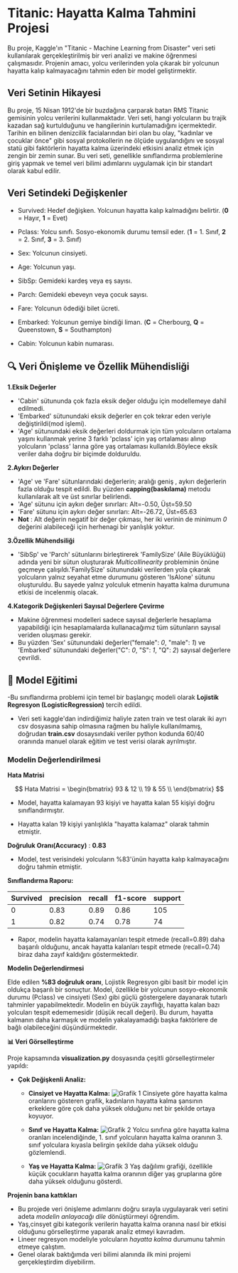
# Titanic: Hayatta Kalma Tahmini Projesi

Bu proje, Kaggle'ın "Titanic - Machine Learning from Disaster" veri seti
kullanılarak gerçekleştirilmiş bir veri analizi ve makine öğrenmesi
çalışmasıdır. Projenin amacı, yolcu verilerinden yola çıkarak bir
yolcunun hayatta kalıp kalmayacağını tahmin eden bir model
geliştirmektir.

## Veri Setinin Hikayesi

Bu proje, 15 Nisan 1912'de bir buzdağına çarparak batan RMS Titanic
gemisinin yolcu verilerini kullanmaktadır. Veri seti, hangi yolcuların
bu trajik kazadan sağ kurtulduğunu ve hangilerinin kurtulamadığını
içermektedir. Tarihin en bilinen denizcilik facialarından biri olan bu
olay, "kadınlar ve çocuklar önce" gibi sosyal protokollerin ne ölçüde
uygulandığını ve sosyal statü gibi faktörlerin hayatta kalma üzerindeki
etkisini analiz etmek için zengin bir zemin sunar. Bu veri seti,
genellikle sınıflandırma problemlerine giriş yapmak ve temel veri bilimi
adımlarını uygulamak için bir standart olarak kabul edilir.

## Veri Setindeki Değişkenler

-   Survived: Hedef değişken. Yolcunun hayatta kalıp kalmadığını
    belirtir. (**0** = Hayır, **1** = Evet)

-   Pclass: Yolcu sınıfı. Sosyo-ekonomik durumu temsil eder. (**1** = 1.
    Sınıf, **2** = 2. Sınıf, **3** = 3. Sınıf)

-   Sex: Yolcunun cinsiyeti.

-   Age: Yolcunun yaşı.

-   SibSp: Gemideki kardeş veya eş sayısı.

-   Parch: Gemideki ebeveyn veya çocuk sayısı.

-   Fare: Yolcunun ödediği bilet ücreti.

-   Embarked: Yolcunun gemiye bindiği liman. (**C** = Cherbourg, **Q** =
    Queenstown, **S** = Southampton)

-   Cabin: Yolcunun kabin numarası.

## 🔍 Veri Önişleme ve Özellik Mühendisliği

**1.Eksik Değerler**
- 'Cabin' sütununda çok fazla eksik değer olduğu için modellemeye dahil edilmedi.
- 'Embarked' sütunundaki eksik değerler en çok tekrar eden veriyle değiştirildi(mod işlemi).
- 'Age' sütunundaki eksik değerleri doldurmak için tüm yolcuların ortalama yaşını kullanmak yerine 3 farklı 'pclass' için yaş ortalaması alınıp yolcuların 'pclass' larına göre yaş ortalaması kullanıldı.Böylece eksik veriler daha doğru bir biçimde dolduruldu.  

**2.Aykırı Değerler**

-   'Age' ve 'Fare' sütunlarındaki değerlerin; aralığı geniş , aykırı değerlerin fazla olduğu tespit edildi. Bu yüzden **capping(baskılama)** metodu kullanılarak alt ve üst sınırlar belirlendi.
-   'Age' sütunu için aykırı değer sınırları: Alt=-0.50, Üst=59.50
-   'Fare' sütunu için aykırı değer sınırları: Alt=-26.72, Üst=65.63
-   **Not** : Alt değerin negatif bir değer çıkması, her iki verinin de minimum *0* değerini alabileceği için herhenagi bir yanlışlık yoktur.

**3.Özellik Mühendsiliği**
-    'SibSp' ve 'Parch' sütunlarını birleştirerek 'FamilySize' (Aile Büyüklüğü) adında yeni bir sütun oluşturarak *Multicollinearity* probleminin önüne geçmeye çalışıldı.'FamilySize' sütunundaki verilerden yola çıkarak yolcuların yalnız seyahat etme durumunu gösteren 'IsAlone' sütunu oluşturuldu. Bu sayede yalnız yolculuk etmenin hayatta kalma durumuna etkisi de incelenmiş olacak.

**4.Kategorik Değişkenleri Sayısal Değerlere Çevirme**
- Makine öğrenmesi modelleri sadece sayısal değerlerle hesaplama yapabildiği için hesaplamalarda kullanacağımız tüm sütunların sayısal veriden oluşması gerekir.
- Bu yüzden 'Sex' sütunundaki değerler("female": *0*, "male": *1*) ve 'Embarked' sütunundaki değerler("C": *0*, "S": *1*, "Q": *2*) sayısal değerlere çevrildi.


## 🤖 Model Eğitimi

-Bu sınıflandırma problemi için temel bir başlangıç modeli olarak **Lojistik Regresyon (LogisticRegression)** tercih edildi.
- Veri seti kaggle'dan indirdiğimiz haliyle zaten train ve test olarak iki ayrı csv dosyasına sahip olmasına rağmen bu haliyle kullanılmamış, doğrudan **train.csv** dosaysındaki veriler python kodunda 60/40 oranında manuel olarak eğitim ve test verisi olarak ayrılmıştır.

### Modelin Değerlendirilmesi
**Hata Matrisi**

$$
Hata Matrisi = \begin{bmatrix}
93 & 12 \\
19 & 55 \\
\end{bmatrix}
$$

-   Model, hayatta kalamayan 93 kişiyi ve hayatta kalan 55 kişiyi doğru sınıflandırmıştır.

-   Hayatta kalan 19 kişiyi yanlışlıkla "hayatta kalamaz" olarak  tahmin etmiştir.

**Doğruluk Oranı(Accuracy)** : **0.83**
- Model, test verisindeki yolcuların %83'ünün hayatta kalıp kalmayacağını doğru tahmin etmiştir.

**Sınıflandırma Raporu:**

| Survived| precision | recall | f1-score | support |
|---|---|---|---|---|
| 0| 0.83 |  0.89 |0.86  |105 |
| 1 | 0.82 | 0.74|0.78 |74 |


-   Rapor, modelin hayatta kalamayanları tespit etmede (recall=0.89)
        daha başarılı olduğunu, ancak hayatta kalanları tespit etmede
        (recall=0.74) biraz daha zayıf kaldığını göstermektedir.

**Modelin Değerlendirmesi**

Elde edilen **%83 doğruluk oranı**, Lojistik Regresyon gibi basit bir
model için oldukça başarılı bir sonuçtur. Model, özellikle bir yolcunun
sosyo-ekonomik durumu (Pclass) ve cinsiyeti (Sex) gibi güçlü
göstergelere dayanarak tutarlı tahminler yapabilmektedir. Modelin en
büyük zayıflığı, hayatta kalan bazı yolcuları tespit edememesidir (düşük
recall değeri). Bu durum, hayatta kalmanın daha karmaşık ve modelin
yakalayamadığı başka faktörlere de bağlı olabileceğini düşündürmektedir.



**📊 Veri Görselleştirme**

Proje kapsamında **visualization.py** dosyasında çeşitli görselleştirmeler yapıldı:

-   **Çok Değişkenli Analiz:**

    -   **Cinsiyet ve Hayatta Kalma:**
        ![Grafik 1](./images.Figure_1.png)
        Cinsiyete göre hayatta kalma
        oranlarını gösteren grafik, kadınların hayatta kalma şansının
        erkeklere göre çok daha yüksek olduğunu net bir şekilde ortaya
        koyuyor.

    -   **Sınıf ve Hayatta Kalma:**
        ![Grafik 2](./images.Figure_2.png)
        Yolcu sınıfına göre hayatta kalma
        oranları incelendiğinde, 1. sınıf yolcuların hayatta kalma
        oranının 3. sınıf yolculara kıyasla belirgin şekilde daha yüksek
        olduğu gözlemlendi.

    -   **Yaş ve Hayatta Kalma:**
        ![Grafik 3](./images.Figure_3.png)
        Yaş dağılımı grafiği, özellikle küçük
        çocukların hayatta kalma oranının diğer yaş gruplarına göre daha
        yüksek olduğunu gösterdi.


**Projenin bana kattıkları**
- Bu projede veri önişleme adımlarını doğru sırayla uygulayarak veri setini adeta *modelin anlayacağı dile* dönüştürmeyi öğrendim.
- Yaş,cinsyet gibi kategorik verilerin hayatta kalma oranına nasıl bir etkisi olduğunu görselleştirme yaparak analiz etmeyi kavradım.
- Lineer regresyon modeliyle yolcuların *hayatta kalma* durumunu tahmin etmeye çalıştım.
- Genel olarak baktığımda veri bilimi alanında ilk mini projemi gerçekleştirdim diyebilirm.
